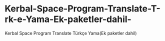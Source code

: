 # Kerbal-Space-Program-Translate-T-rk-e-Yama-Ek-paketler-dahil-
Kerbal Space Program Translate Türkçe Yama(Ek paketler dahil)
